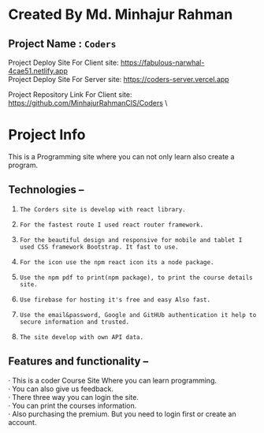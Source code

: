 # Created By Md. Minhajur Rahman

## Project Name : `Coders`
Project Deploy Site For Client site: https://fabulous-narwhal-4cae51.netlify.app \
Project Deploy Site For Server site: https://coders-server.vercel.app


Project Repository Link For Client site: https://github.com/MinhajurRahmanCIS/Coders \

# Project Info
This is a Programming site where you can not only learn also create a program.
## Technologies  –
1.     The Corders site is develop with react library.  
2.     For the fastest route I used react router framework.
3.     For the beautiful design and responsive for mobile and tablet I used CSS framework Bootstrap. It fast to use.
4.     For the icon use the npm react icon its a node package.
5.     Use the npm pdf to print(npm package), to print the course details site.
6.     Use firebase for hosting it's free and easy Also fast.
7.     Use the email&password, Google and GitHUb authentication it help to secure information and trusted.
8.     The site develop with own API data.
## Features and functionality –
·         This is a coder Course Site Where you can learn programming.\
·         You can also give us feedback.\
·         There three way you can login the site.\
·         You can print the courses information.\
·         Also purchasing the premium. But you need to login first or create an account.


